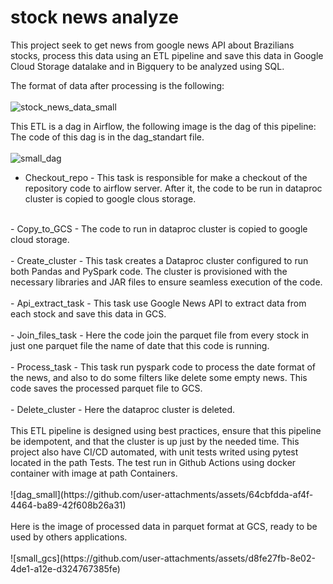 # stock news analyze
 This project seek to get news from google news API about Brazilians stocks, process this data using an ETL pipeline and 
 save this data in Google Cloud Storage datalake and in Bigquery to be analyzed using SQL.

The format of data after processing is the following: <br>
<br>
  ![stock_news_data_small](https://github.com/user-attachments/assets/837e4655-a655-4265-bdc6-b8be7c2a825d)

This ETL is a dag in Airflow, the following image is the dag of this pipeline: The code of this dag is in the dag_standart file. <br>
 <br>
 ![small_dag](https://github.com/user-attachments/assets/a3c08b54-7e86-4d25-9a9b-0b5ef981152c)
<br>
 - Checkout_repo - This task is responsible for make a checkout of the repository code to airflow server. After it, the code to be run 
 in dataproc cluster is copied to google clous storage.<br>
<br>
- Copy_to_GCS - The code to run in dataproc cluster is copied to google cloud storage.<br>
<br>
- Create_cluster - This task creates a Dataproc cluster configured to run both Pandas and PySpark code. 
 The cluster is provisioned with the necessary libraries and JAR files to ensure seamless execution of the code.<br>
<br>
- Api_extract_task - This task use Google News API to extract data from each stock and save this data in GCS.<br>
<br>
- Join_files_task - Here the code join the parquet file from every stock in just one parquet file the name of date that this code is running.<br>
<br>
- Process_task - This task run pyspark code to process the date format of the news, and also to do some filters like delete some empty news.
This code saves the processed parquet file to GCS.<br>
<br>
- Delete_cluster - Here the dataproc cluster is deleted.<br>
<br>
This ETL pipeline is designed using best practices, ensure that this pipeline be idempotent, and that the cluster is up just by the needed time.
This project also have CI/CD automated, with unit tests writed using pytest located in the path Tests. The test run in Github Actions using docker container 
with image at path Containers.<br>
<br>
![dag_small](https://github.com/user-attachments/assets/64cbfdda-af4f-4464-ba89-42f608b26a31)<br>
<br>
Here is the image of processed data in parquet format at GCS, ready to be used by others applications.<br>
<br>
![small_gcs](https://github.com/user-attachments/assets/d8fe27fb-8e02-4de1-a12e-d324767385fe)
  <!--imagem das saidas do projeto(parquet no gcs, tabela do bigquery e gráfico com os dados) -->



